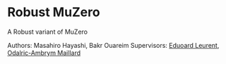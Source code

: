 # Robust MuZero

A Robust variant of MuZero

Authors: Masahiro Hayashi, Bakr Ouareim
Supervisors: [Eduoard Leurent](http://edouardleurent.com/), [Odalric-Ambrym Maillard](http://odalricambrymmaillard.neowordpress.fr/)

